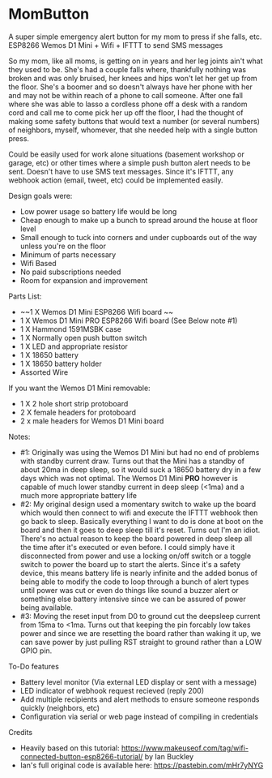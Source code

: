 # MomButton
A super simple emergency alert button for my mom to press if she falls, etc. ESP8266 Wemos D1 Mini + Wifi + IFTTT to send SMS messages

So my mom, like all moms, is getting on in years and her leg joints ain't what they used to be. She's had a couple falls where, thankfully nothing was broken and was only bruised, her knees and hips won't let her get up from the floor.  She's a boomer and so doesn't always have her phone with her and may not be within reach of a phone to call someone. After one fall where she was able to lasso a cordless phone off a desk with a random cord and call me to come pick her up off the floor, I had the thought of making some safety buttons that would text a number (or several numbers) of neighbors, myself, whomever, that she needed help with a single button press. 

Could be easily used for work alone situations (basement workshop or garage, etc) or other times where a simple push button alert needs to be sent.  Doesn't have to use SMS text messages.  Since it's IFTTT, any webhook action (email, tweet, etc) could be implemented easily.

Design goals were:
- Low power usage so battery life would be long
- Cheap enough to make up a bunch to spread around the house at floor level
- Small enough to tuck into corners and under cupboards out of the way unless you're on the floor
- Minimum of parts necessary
- Wifi Based
- No paid subscriptions needed
- Room for expansion and improvement


Parts List:
- 	~~1 X Wemos D1 Mini ESP8266 Wifi board	~~
- 1 X Wemos D1 Mini PRO ESP8266 Wifi board (See Below note #1)
- 1 X Hammond 1591MSBK case
- 1 X Normally open push button switch
- 1 X LED and appropriate resistor
- 1 X 18650 battery
- 1 X 18650 battery holder
- Assorted Wire

If you want the Wemos D1 Mini removable:

- 1 X 2 hole short strip protoboard
- 2 X female headers for protoboard
- 2 x male headers for Wemos D1 Mini board


Notes:

- #1: Originally was using the Wemos D1 Mini but had no end of problems with standby current draw.  Turns out that the Mini has a standby of about 20ma in deep sleep, so it would suck a 18650 battery dry in a few days which was not optimal.  The Wemos D1 Mini **PRO** however is capable of much lower standby current in deep sleep (<1ma) and a much more appropriate battery life
- #2: My original design used a momentary switch to wake up the board which would then connect to wifi and execute the IFTTT webhook then go back to sleep.  Basically everything I want to do is done at boot on the board and then it goes to deep sleep till it's reset.  Turns out I'm an idiot.  There's no actual reason to keep the board powered in deep sleep all the time after it's executed or even before.  I could simply have it disconnected from power and use a locking on/off switch or a toggle switch to power the board up to start the alerts.  Since it's a safety device, this means battery life is nearly infinite and the added bonus of being able to modify the code to loop through a bunch of alert types until power was cut or even do things like sound a buzzer alert or something else battery intensive since we can be assured of power being available.
- #3: Moving the reset input from D0 to ground cut the deepsleep current from 15ma to <1ma.  Turns out that keeping the pin forcably low takes power and since we are resetting the board rather than waking it up, we can save power by just pulling RST straight to ground rather than a LOW GPIO pin.

To-Do features

- Battery level monitor (Via external LED display or sent with a message)
- LED indicator of webhook request recieved (reply 200)
- Add multiple recipients and alert methods to ensure someone responds quickly (neighbors, etc)
- Configuration via serial or web page instead of compiling in credentials 

Credits

- Heavily based on this tutorial: https://www.makeuseof.com/tag/wifi-connected-button-esp8266-tutorial/ by Ian Buckley
- Ian's full original code is available here: https://pastebin.com/mHr7yNYG
